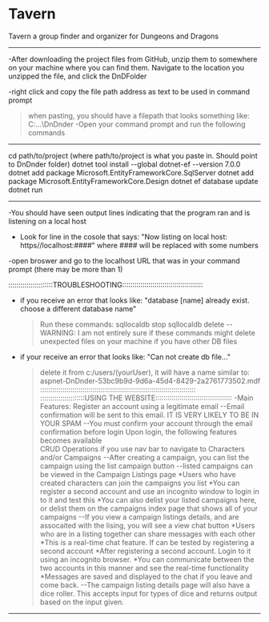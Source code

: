 # Tavern
Tavern a group finder and organizer for Dungeons and Dragons

**********************************************************************************************************************************
-After downloading the project files from GitHub, unzip them to somewhere on your machine where you
 can find them. Navigate to the location you unzipped the file, and click the DnDFolder

-right click and copy the file path address as text to be used in command prompt
  >when pasting, you should have a filepath that looks something like: C:\...\DnDnder
-Open your command prompt and run the following commands
**********************************************************************************************************************************
cd path/to/project
(where  path/to/project is what you paste in. Should point to DnDnder folder)
dotnet tool install --global dotnet-ef --version 7.0.0
dotnet add package Microsoft.EntityFrameworkCore.SqlServer
dotnet add package Microsoft.EntityFrameworkCore.Design
dotnet ef database update
dotnet run
**********************************************************************************************************************************
-You should have seen output lines indicating that the program
  ran and is listening on a local host

- Look for line in the cosole that says: 
  "Now listing on local host: https//localhost:####"
  where #### will be replaced with some numbers

-open broswer and go to the localhost URL that was in your command prompt (there may be more than 1)

::::::::::::::::::::::TROUBLESHOOTING::::::::::::::::::::::::::::::::::::::::
- if you receive an error that looks like:
  "database [name] already exist. choose a different database name"
  > Run these commands: 
    sqllocaldb stop
    sqllocaldb delete
    --WARNING: I am not entirely sure if these commands might delete
      unexpected files on your machine if you have other DB files

- if your receive an error that looks like:
  "Can not create db file..."
    > delete it from c:/users/(yourUser), it will have a name similar to:
      aspnet-DnDnder-53bc9b9d-9d6a-45d4-8429-2a2761773502.mdf
:::::::::::::::::::::::::::::::::::::::::::::::::::::::::::::::::::::::::::::
::::::::::::::::::::::USING THE WEBSITE::::::::::::::::::::::::::::::::::::::
-Main Features:
     >Register an account using a legitimate email
       --Email confirmation will be sent to this email. IT IS VERY LIKELY TO BE IN YOUR SPAM
       --You must confirm your account through the email confirmation before login
     >Upon login, the following features becomes available	
     >CRUD Operations if you use nav bar to navigate to Characters and/or Campaigns
       --After creating a campaign, you can list the campaign using the list campaign button
       --listed campaigns can be viewed in the Campaign Listings page
        	*Users who have created characters can join the campaigns you list
        	*You can register a second account and use an incognito window to login in to it and test this
                *You can also delist your listed campaigns here, or delist them on the campaigns index page 
                  that shows all of your campaigns
       --If you view a campaign listings details, and are assocaited with the lising, you will see a view chat button
       		*Users who are in a listing together can share messages with each other
		*This is a real-time chat feature. If can be tested by registering a second account
		*After registering a second account. Login to it using an incognito browser. 
                *You can communicate between the two accounts in this manner and see the real-time functionality
                *Messages are saved and displayed to the chat if you leave and come back. 
       --The campaign listing details page will also have a dice roller. This accepts input for types of dice
          and returns output based on the input given. 
**********************************************************************************************************************************
